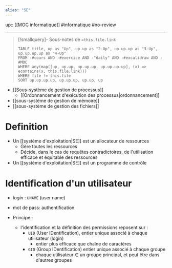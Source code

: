 ```yaml
---
alias: "SE"
---
```

up:: [[MOC informatique]] 
#informatique #no-review 

----

> [!smallquery]- Sous-notes de `=this.file.link`
> ```dataview
> TABLE title, up as "Up", up.up as "2-Up", up.up.up as "3-Up", up.up.up.up as "4-Up"
> FROM -#cours AND -#exercice AND -"daily" AND -#excalidraw AND -#MOC
> WHERE any(map([up, up.up, up.up.up, up.up.up.up], (x) => econtains(x, this.file.link)))
> WHERE file != this.file
> SORT up.up.up.up, up.up.up, up.up, up
> ```

 - [[Sous-système de gestion de processus]]
     - [[Ordonnancement d'exécution des processus|ordonnancement]]
 - [[sous-système de gestion de mémoire]]
 - [[sous-système de gestion des fichiers]]


# Definition
 - Un [[système d'exploitation|SE]] est un allocateur de ressources
     - Gère toutes les ressources
     - Décide, dans le cas de requêtes contradictoires, de l'utilisation efficace et équitable des ressources
 - Un [[système d'exploitation|SE]] est un programme de contrôle

# Identification d'un utilisateur
 - _login_ : `UNAME` (user name)
 - mot de pass: authentification

 - Principe :
     - l'identification et la définition des permissions reposent sur :
         - `UID` (User IDentification), entier unique associé à chaque utilisateur (login)
             - entier plus efficace que chaîne de caractères
         - `GID` (Group IDentification) entier unique associé à chaque groupe
             - chaque utilisateur $\in$ un groupe principal, et peut être dans d'autres groupes

